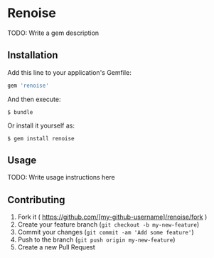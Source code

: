 # Renoise

TODO: Write a gem description

## Installation

Add this line to your application's Gemfile:

```ruby
gem 'renoise'
```

And then execute:

    $ bundle

Or install it yourself as:

    $ gem install renoise

## Usage

TODO: Write usage instructions here

## Contributing

1. Fork it ( https://github.com/[my-github-username]/renoise/fork )
2. Create your feature branch (`git checkout -b my-new-feature`)
3. Commit your changes (`git commit -am 'Add some feature'`)
4. Push to the branch (`git push origin my-new-feature`)
5. Create a new Pull Request
